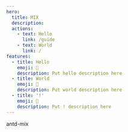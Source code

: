 ```yaml
---
hero:
  title: MIX
  description: 
  actions:
    - text: Hello
      link: /guide
    - text: World
      link: /
features:
  - title: Hello
    emoji: 💎
    description: Put hello description here
  - title: World
    emoji: 🌈
    description: Put world description here
  - title: '!'
    emoji: 🚀
    description: Put ! description here
---
```


antd-mix
